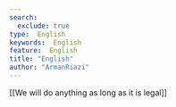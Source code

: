 ```yaml
---
search:
  exclude: true
type:  English
keywords:  English
feature:  English
title: "English"
author: "ArmanRiazi"
---
```

[[We will do anything as long as it is legal]]